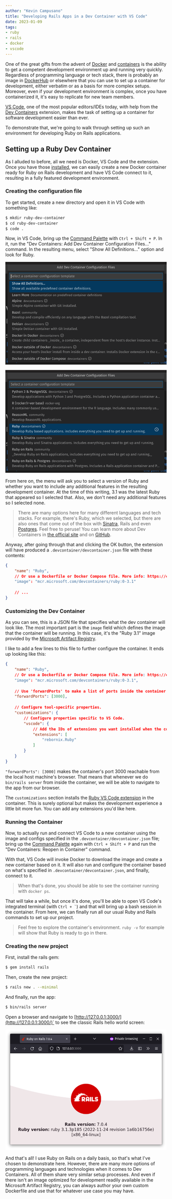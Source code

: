 ```yaml
---
author: "Kevin Campusano"
title: "Developing Rails Apps in a Dev Container with VS Code"
date: 2023-01-09
tags:
- ruby
- rails
- docker
- vscode
---
```


One of the great gifts from the advent of [Docker](https://www.docker.com/) and [containers](https://www.docker.com/resources/what-container/) is the ability to get a competent development environment up and running very quickly. Regardless of programming language or tech stack, there is probably an image in [DockerHub](https://hub.docker.com/) or elsewhere that you can use to set up a container for development, either verbatim or as a basis for more complex setups. Moreover, even if your development environment is complex, once you have containerized it, it's easy to replicate for new team members.

[VS Code](https://code.visualstudio.com/), one of the most popular editors/IDEs today, with help from the [Dev Containers](https://marketplace.visualstudio.com/items?itemName=ms-vscode-remote.remote-containers) extension, makes the task of setting up a container for software development easier than ever.

To demonstrate that, we're going to walk through setting up such an environment for developing Ruby on Rails applications.

## Setting up a Ruby Dev Container

As I alluded to before, all we need is Docker, VS Code and the extension. Once you have those [installed](https://www.docker.com/get-started/), we can easily create a new Docker container ready for Ruby on Rails development and have VS Code connect to it, resulting in a fully featured development environment.

### Creating the configuration file

To get started, create a new directory and open it in VS Code with something like:

```sh
$ mkdir ruby-dev-container
$ cd ruby-dev-container
$ code .
```

Now, in VS Code, bring up the [Command Palette](https://code.visualstudio.com/docs/getstarted/userinterface#_command-palette) with `Ctrl + Shift + P`. In it, run the "Dev Containers: Add Dev Container Configuration Files..." command. In the resulting menu, select "Show All Definitions..." option and look for Ruby.

![Show all Definitions...](developing-rails-apps-in-a-dev-container-with-vs-code/add-dev-container-config-files-1.png)

![Ruby in the Add Dev Container Config Files popup](developing-rails-apps-in-a-dev-container-with-vs-code/add-dev-container-config-files-2.png)

From here on, the menu will ask you to select a version of Ruby and whether you want to include any additional features in the resulting development container. At the time of this writing, 3.1 was the latest Ruby that appeared so I selected that. Also, we don't need any additional features so I selected none.

> There are many options here for many different languages and tech stacks. For example, there's Ruby, which we selected, but there are also ones that come out of the box with [Sinatra](https://sinatrarb.com/), Rails and even [Postgres](https://www.postgresql.org/). Feel free to peruse! You can learn more about Dev Containers in [the official site](https://containers.dev/) and on [GitHub](https://github.com/devcontainers).

Anyway, after going through that and clicking the OK button, the extension will have produced a `.devcontainer/devcontainer.json` file with these contents:

```json
{
	"name": "Ruby",
	// Or use a Dockerfile or Docker Compose file. More info: https://containers.dev/guide/dockerfile
	"image": "mcr.microsoft.com/devcontainers/ruby:0-3.1"

	// ...
}
```

### Customizing the Dev Container

As you can see, this is a JSON file that specifies what the dev container will look like. The most important part is the `image` field which defines the image that the container will be running. In this case, it's the "Ruby 3.1" image provided by the [Microsoft Artifact Registry](https://mcr.microsoft.com/).

I like to add a few lines to this file to further configure the container. It ends up looking like this:

```json
{
	"name": "Ruby",
	// Or use a Dockerfile or Docker Compose file. More info: https://containers.dev/guide/dockerfile
	"image": "mcr.microsoft.com/devcontainers/ruby:0-3.1",

	// Use 'forwardPorts' to make a list of ports inside the container available locally.
	"forwardPorts": [3000],

	// Configure tool-specific properties.
	"customizations": {
		// Configure properties specific to VS Code.
		"vscode": {
			// Add the IDs of extensions you want installed when the container is created.
			"extensions": [
				"rebornix.Ruby"
			]
		}
	}
}
```

`"forwardPorts": [3000]` makes the container's port 3000 reachable from the local host machine's browser. That means that whenever we do `bin/rails server` from inside the container, we will be able to navigate to the app from our browser.

The `customizations` section installs the [Ruby VS Code extension](https://marketplace.visualstudio.com/items?itemName=rebornix.Ruby) in the container. This is surely optional but makes the development experience a little bit more fun. You can add any extensions you'd like here.

### Running the Container

Now, to actually run and connect VS Code to a new container using the image and configs specified in the `.devcontainer/devcontainer.json` file; bring up the [Command Palette](https://code.visualstudio.com/docs/getstarted/userinterface#_command-palette) again with `Ctrl + Shift + P` and run the "Dev Containers: Reopen in Container" command.

With that, VS Code will invoke Docker to download the image and create a new container based on it. It will also run and configure the container based on what's specified in `.devcontainer/devcontainer.json`, and finally, connect to it.

> When that's done, you should be able to see the container running with `docker ps`.

That will take a while, but once it's done, you'll be able to open VS Code's integrated terminal (with `` Ctrl + ` ``) and that will bring up a bash session in the container. From here, we can finally run all our usual Ruby and Rails commands to set up our project.

> Feel free to explore the container's environment. `ruby -v` for example will show that Ruby is ready to go in there.

### Creating the new project

First, install the rails gem:

```sh
$ gem install rails
```

Then, create the new project:

```sh
$ rails new . --minimal
```

And finally, run the app:

```sh
$ bin/rails server
```

Open a browser and navigate to [http://127.0.0.1:3000/](http://127.0.0.1:3000/)` to see the classic Rails hello world screen:

![Hello Rails](developing-rails-apps-in-a-dev-container-with-vs-code/hello-rails.png)

And that's all! I use Ruby on Rails on a daily basis, so that's what I've chosen to demonstrate here. However, there are many more options of programming languages and technologies when it comes to Dev Containers. All of them share very similar setup processes. And even if there isn't an image optimized for development readily available in the Microsoft Artifact Registry, you can always author your own custom Dockerfile and use that for whatever use case you may have.
